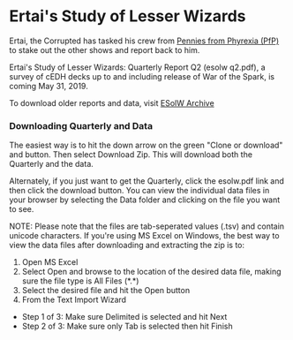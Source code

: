 # Ertai's Study of Lesser Wizards

Ertai, the Corrupted has tasked his crew from  [Pennies from Phyrexia (PfP)](https://tappedout.net/mtg-decks/pennies-from-phyrexia-primer/) to stake out the other shows and report back to him.

Ertai's Study of Lesser Wizards: Quarterly Report Q2 (esolw q2.pdf), a survey of cEDH decks up to and including release of War of the Spark, is coming May 31, 2019. 

To download older reports and data, visit [ESolW Archive](https://github.com/TemporalInept/ESoLW-Archive)

### Downloading Quarterly and Data

The easiest way is to hit the down arrow on the green "Clone or download" and button. Then select Download Zip. This will download both the Quarterly and the data.

Alternately, if you just want to get the Quarterly, click the esolw.pdf link and then click the download button. You can view the individual data files in your browser by selecting the Data folder and clicking on the file you want to see.

NOTE: Please note that the files are tab-seperated values (.tsv) and contain unicode characters. If you're using MS Excel on Windows, the best way to view the data files after downloading and extracting the zip is to:
1. Open MS Excel
2. Select Open and browse to the location of the desired data file, making sure the file type is All Files (\*.\*)
3. Select the desired file and hit the Open button
4. From the Text Import Wizard
  * Step 1 of 3: Make sure Delimited is selected and hit Next
  * Step 2 of 3: Make sure only Tab is selected then hit Finish
